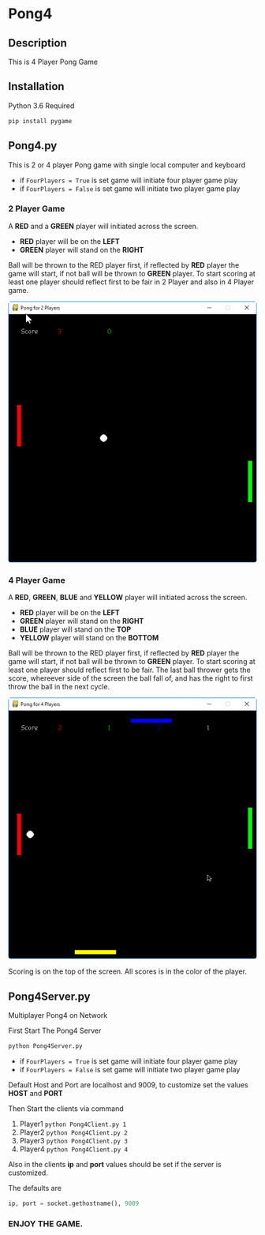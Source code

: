 # Pong4

## Description
This is 4 Player Pong Game

## Installation

Python 3.6 Required
```python
pip install pygame
```
## Pong4.py
This is 2 or 4 player Pong game with single local computer and keyboard

* if `FourPlayers = True` is set game will initiate four player game play 
* if `FourPlayers = False` is set game will initiate two player game play 

### 2 Player Game
A **RED** and a **GREEN** player will initiated across the screen. 

* **RED** player will be on the **LEFT**
* **GREEN** player will stand on the **RIGHT**

Ball will be thrown to the RED player first, if reflected by **RED** player the game will start, if not ball will be thrown to **GREEN** player.
To start scoring at least one player should reflect first to be fair in 2 Player and also in 4 Player game.

![2 Player Pong Local](https://github.com/ogu83/Pong4/blob/master/Images/2PlayerPongLocal.jpg)

### 4 Player Game
A **RED**, **GREEN**, **BLUE** and **YELLOW** player will initiated across the screen. 

* **RED** player will be on the **LEFT**
* **GREEN** player will stand on the **RIGHT**
* **BLUE** player will stand on the **TOP**
* **YELLOW** player will stand on the **BOTTOM**

Ball will be thrown to the RED player first, if reflected by **RED** player the game will start, if not ball will be thrown to **GREEN** player.
To start scoring at least one player should reflect first to be fair.
The last ball thrower gets the score, whereever side of the screen the ball fall of, and has the right to first throw the ball in the next cycle.

![4 Player Pong Local](https://github.com/ogu83/Pong4/blob/master/Images/4PlayerPongLocal.jpg)

Scoring is on the top of the screen. All scores is in the color of the player.

## Pong4Server.py
Multiplayer Pong4 on Network

First Start The Pong4 Server
```python
python Pong4Server.py
```

* if `FourPlayers = True` is set game will initiate four player game play 
* if `FourPlayers = False` is set game will initiate two player game play 

Default Host and Port are localhost and 9009, to customize set the values **HOST** and **PORT**

Then Start the clients via command
1. Player1 `python Pong4Client.py 1`
1. Player2 `python Pong4Client.py 2`
1. Player3 `python Pong4Client.py 3`
1. Player4 `python Pong4Client.py 4`

Also in the clients **ip** and **port** values should be set if the server is customized.

The defaults are
```python
ip, port = socket.gethostname(), 9009
```

### ENJOY THE GAME.
